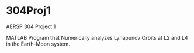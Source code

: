 # 304Proj1
AERSP 304 Project 1

MATLAB Program that Numerically analyzes Lynapunov Orbits at L2 and L4 in the Earth-Moon system.
